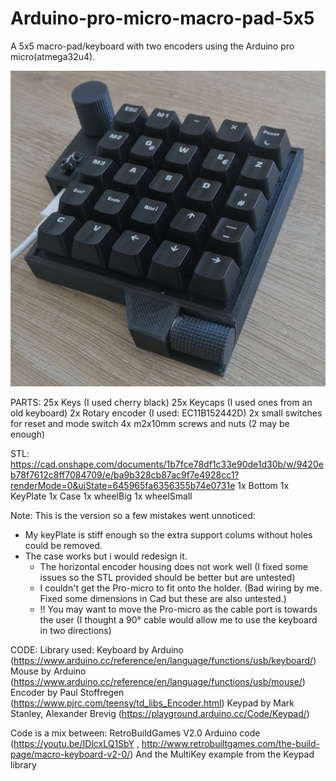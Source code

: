 # Arduino-pro-micro-macro-pad-5x5
A 5x5 macro-pad/keyboard with two encoders using the Arduino pro micro(atmega32u4). 

![Image](https://github.com/LennartEd/Arduino-pro-micro-macro-pad-5x5/blob/main/Macropad.jpg)

PARTS:
25x Keys (I used cherry black)
25x Keycaps (I used ones from an old keyboard)
2x Rotary encoder (I used: EC11B152442D)
2x small switches for reset and mode switch
4x m2x10mm screws and nuts (2 may be enough)

STL:
https://cad.onshape.com/documents/1b7fce78df1c33e90de1d30b/w/9420eb78f7612c8ff7084709/e/ba9b328cb87ac9f7e4928cc1?renderMode=0&uiState=645965fa6356355b74e0731e
1x Bottom
1x KeyPlate
1x Case
1x wheelBig
1x wheelSmall

Note: 
This is the version so a few mistakes went unnoticed:
- My keyPlate is stiff enough so the extra support colums without holes could be removed.
- The case works but i would redesign it. 
  - The horizontal encoder housing does not work well (I fixed some issues so the STL provided should be better but are untested)
  - I couldn't get the Pro-micro to fit onto the holder. (Bad wiring by me. Fixed some dimensions in Cad but these are also untested.)
  - !! You may want to move the Pro-micro as the cable port is towards the user (I thought a 90° cable would allow me to use the keyboard in two directions)

CODE:
Library used:
Keyboard by Arduino (https://www.arduino.cc/reference/en/language/functions/usb/keyboard/)
Mouse by Arduino (https://www.arduino.cc/reference/en/language/functions/usb/mouse/)
Encoder by Paul Stoffregen (https://www.pjrc.com/teensy/td_libs_Encoder.html)
Keypad by Mark Stanley, Alexander Brevig (https://playground.arduino.cc/Code/Keypad/)

Code is a mix between: 
RetroBuildGames V2.0 Arduino code (https://youtu.be/IDlcxLQ1SbY , http://www.retrobuiltgames.com/the-build-page/macro-keyboard-v2-0/)
And the MultiKey example from the Keypad library

